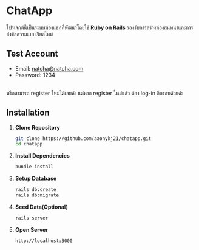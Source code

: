 # ChatApp

โปรเจกต์นี้เป็นระบบห้องแชทที่พัฒนาโดยใช้ **Ruby on Rails** รองรับการสร้างห้องสนทนาและการส่งข้อความแบบเรียลไทม์

## Test Account
* Email: natcha@natcha.com
* Password: 1234
<br>
หรือสามารถ register ใหม่ได้เลยค่ะ แต่หาก register ใหม่แล้ว ต้อง log-in อีกรอบด้วยค่ะ
<br>

## Installation
1. **Clone Repository**
   ```sh
   git clone https://github.com/aaonykj21/chatapp.git
   cd chatapp
   ```

2. **Install Dependencies**
   ```sh
   bundle install
   ```

3. **Setup Database**
   ```sh
   rails db:create
   rails db:migrate
   ```

4. **Seed Data(Optional)**
   ```sh
   rails server
   ```
5. **Open Server**
   ```sh
   http://localhost:3000
   ```
   

